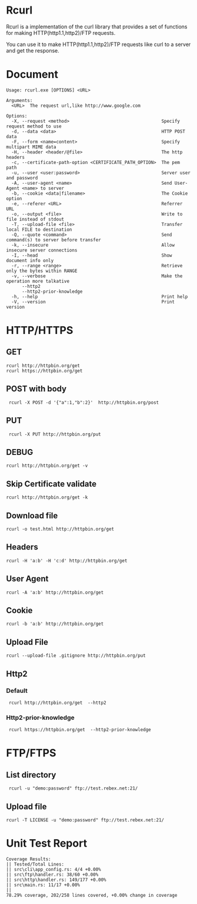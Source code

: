 # Rcurl

Rcurl is a implementation of the curl library that provides a set of functions for making HTTP(http1.1,http2)/FTP requests.

You can use it to make HTTP(http1.1,http2)/FTP requests like curl to a server and get the response.

# Document

```
Usage: rcurl.exe [OPTIONS] <URL>

Arguments:
  <URL>  The request url,like http://www.google.com

Options:
  -X, --request <method>                                   Specify request method to use
  -d, --data <data>                                        HTTP POST data
  -F, --form <name=content>                                Specify multipart MIME data
  -H, --header <header/@file>                              The http headers
  -c, --certificate-path-option <CERTIFICATE_PATH_OPTION>  The pem path
  -u, --user <user:password>                               Server user and password
  -A, --user-agent <name>                                  Send User-Agent <name> to server
  -b, --cookie <data|filename>                             The Cookie option
  -e, --referer <URL>                                      Referrer URL
  -o, --output <file>                                      Write to file instead of stdout
  -T, --upload-file <file>                                 Transfer local FILE to destination
  -Q, --quote <command>                                    Send command(s) to server before transfer
  -k, --insecure                                           Allow insecure server connections
  -I, --head                                               Show document info only
  -r, --range <range>                                      Retrieve only the bytes within RANGE
  -v, --verbose                                            Make the operation more talkative
      --http2
      --http2-prior-knowledge
  -h, --help                                               Print help
  -V, --version                                            Print version
```

# HTTP/HTTPS

## GET

```
rcurl http://httpbin.org/get
rcurl https://httpbin.org/get
```

## POST with body

```
 rcurl -X POST -d '{"a":1,"b":2}'  http://httpbin.org/post
```

## PUT

```
 rcurl -X PUT http://httpbin.org/put
```

## DEBUG

```
rcurl http://httpbin.org/get -v
```

## Skip Certificate validate

```
rcurl http://httpbin.org/get -k
```

## Download file

```
rcurl -o test.html http://httpbin.org/get
```

## Headers

```
rcurl -H 'a:b' -H 'c:d' http://httpbin.org/get
```

## User Agent

```
rcurl -A 'a:b' http://httpbin.org/get
```

## Cookie

```
rcurl -b 'a:b' http://httpbin.org/get
```
## Upload File
```
rcurl --upload-file .gitignore http://httpbin.org/put
```
## Http2
### Default
```
 rcurl http://httpbin.org/get  --http2
```
### Http2-prior-knowledge
```
 rcurl https://httpbin.org/get  --http2-prior-knowledge
```

# FTP/FTPS

## List directory

```
 rcurl -u "demo:password" ftp://test.rebex.net:21/
```

## Upload file

```
rcurl -T LICENSE -u "demo:password" ftp://test.rebex.net:21/
```

# Unit Test Report

```
Coverage Results:
|| Tested/Total Lines:
|| src\cli\app_config.rs: 4/4 +0.00%
|| src\ftp\handler.rs: 38/60 +0.00%
|| src\http\handler.rs: 149/177 +0.00%
|| src\main.rs: 11/17 +0.00%
||
78.29% coverage, 202/258 lines covered, +0.00% change in coverage
```